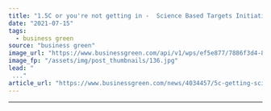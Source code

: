 ```yaml
---
title: "1.5C or you're not getting in -  Science Based Targets Initiative moves to strengthen approval process"
date: "2021-07-15"
tags: 
  - business green
source: "business green"
image_url: "https://www.businessgreen.com/api/v1/wps/ef5e877/7886f3d4-87fc-47e3-82d1-790b8694a4fb/4/solar-power-plant-equis-185x114.jpg"
image_fp: "/assets/img/post_thumbnails/136.jpg"
lead: "
 ..."
article_url: "https://www.businessgreen.com/news/4034457/5c-getting-science-targets-initiative-moves-strengthen-approval-process"
---
```


---
